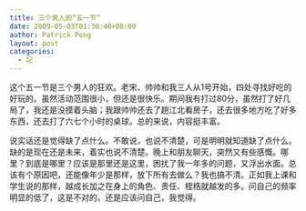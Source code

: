 ```yaml
---
title: 三个男人的“五一节”
date: 2009-05-03T01:30:40+00:00
author: Patrick Peng
layout: post
categories:
  - 記
---
```

这个五一节是三个男人的狂欢。老宋、帅帅和我三人从1号开始，四处寻找好吃的好玩的。虽然活动范围很小，但还是很快乐。期间我有打过80分，虽然打了好几局了，我还是没摸着头脑；我跟帅帅还去了趟江北看房子，还去很多地方吃了好多东西，还去打了六七个小时的桌球。总的来说，内容挺丰富。

说实话还是觉得缺了点什么。不敢说，也说不清楚，可是明明就知道缺了点什么。缺的是现在还是未来，着实也说不清楚。晚上和朋友聊天，突然又有些感慨。哪里？到底是哪里？应该是那里还是这里，困扰了我一年多的问题，又浮出水面。总该有个原因吧，还能像年少是那样，放下所有去做么？我也搞不清。正如我上课和学生说的那样，越成长加之在身上的角色、责任、桎梏就越发的多。问自己的频率明显的低了，这是不对的。还是应该问自己，我觉得。